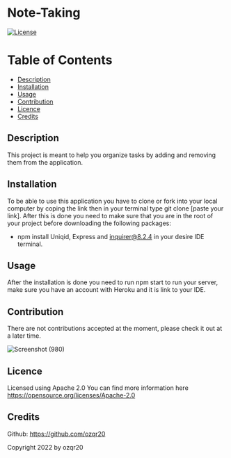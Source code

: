 # Note-Taking
  [![License](https://img.shields.io/badge/License-Apache%202.0-blue.svg)](https://opensource.org/licenses/Apache-2.0)
  
  # Table of Contents
  * [Description](#description)
  * [Installation](#installation)
  * [Usage](#usage)
  * [Contribution](#contribution)
  * [Licence](#licence)
  * [Credits](#credits)
  
  ## Description
  This project is meant to help you organize tasks by adding and removing them from the application.  

  ## Installation
  To be able to use this application you have to clone or fork into your local computer by coping the link then in your terminal type git clone [paste your link].     After this is done you need to make sure that you are in the root of your project before downloading the following packages: 
  * npm install Uniqid, Express and inquirer@8.2.4 
  in your desire IDE terminal. 

  ## Usage
  After the installation is done you need to run npm start to run your server, make sure you have an account with Heroku and it is link to your IDE.

  ## Contribution
  There are not contributions accepted at the moment, please check it out at a later time.
  
  ![Screenshot (980)](https://user-images.githubusercontent.com/53874145/188292869-4f8638f5-c3ad-49b7-8ef8-fb8df5be7caa.png)
  
  ## Licence
  Licensed using Apache 2.0 
  You can find more information here https://opensource.org/licenses/Apache-2.0


  ## Credits
  Github: https://github.com/ozqr20

  Copyright 2022 by ozqr20
